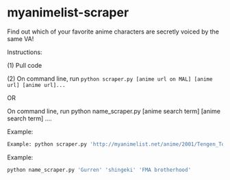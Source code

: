 # myanimelist-scraper
Find out which of your favorite anime characters are secretly voiced by the same VA! 

Instructions:

(1) Pull code

(2) On command line, run `python scraper.py [anime url on MAL] [anime url] [anime url]...`

OR

On command line, run python name_scraper.py [anime search term] [anime search term] ....


Example:
```bash
Example: python scraper.py 'http://myanimelist.net/anime/2001/Tengen_Toppa_Gurren_Lagann' 'http://myanimelist.net/anime/5114/Fullmetal_Alchemist__Brotherhood'
```
Example:
```bash
python name_scraper.py 'Gurren' 'shingeki' 'FMA brotherhood'
```
